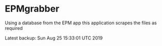 # EPMgrabber
Using a database from the EPM app this application scrapes the files as required


Latest backup: Sun Aug 25 15:33:01 UTC 2019

